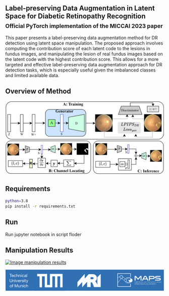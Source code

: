 ## Label-preserving Data Augmentation in Latent Space for Diabetic Retinopathy Recognition<br><sub>Official PyTorch implementation of the MICCAI 2023 paper</sub>

This paper presents a label-preserving data augmentation method for DR detection using latent space manipulation. The proposed approach involves computing the contribution score of each latent code to the lesions in fundus images, and  manipulating the lesion of real fundus images based on the latent code with the highest contribution score. This allows for a more targeted and effective label-preserving data augmentation approach for DR detection tasks, which is especially useful given the imbalanced classes and limited available data.

## Overview of Method
![FlowChart](./docs/flowchart.jpg)

## Requirements
```bash
python=3.8
pip install -r requirements.txt
```
## Run
Run jupyter notebook in script floder
## Manipulation Results
[![Image manipulation results](https://res.cloudinary.com/marcomontalbano/image/upload/v1689768098/video_to_markdown/images/youtube--jt8NRZ2PaoE-c05b58ac6eb4c4700831b2b3070cd403.jpg)](https://youtu.be/jt8NRZ2PaoE "Image manipulation results")

![LAB](./docs/maps_logo_03.png)



